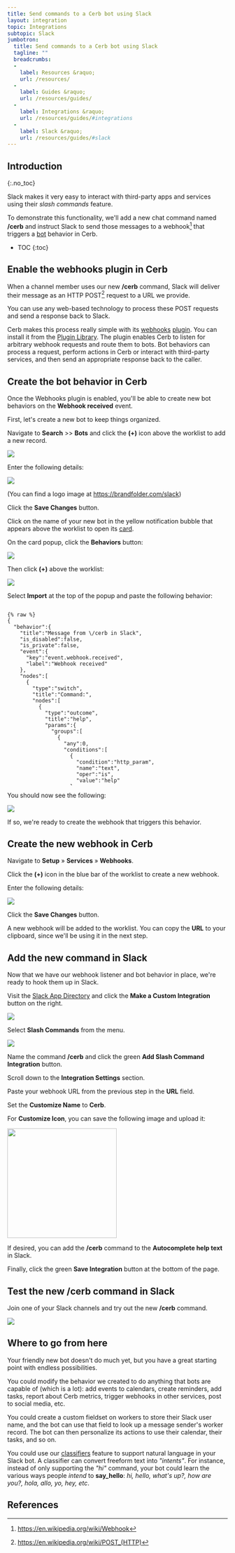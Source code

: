 ```yaml
---
title: Send commands to a Cerb bot using Slack
layout: integration
topic: Integrations
subtopic: Slack
jumbotron:
  title: Send commands to a Cerb bot using Slack
  tagline: ""
  breadcrumbs:
  -
    label: Resources &raquo;
    url: /resources/
  -
    label: Guides &raquo;
    url: /resources/guides/
  -
    label: Integrations &raquo;
    url: /resources/guides/#integrations
  -
    label: Slack &raquo;
    url: /resources/guides/#slack
---
```


## Introduction
{:.no_toc}

Slack makes it very easy to interact with third-party apps and services using their _slash commands_ feature.

To demonstrate this functionality, we'll add a new chat command named **/cerb** and instruct Slack to send those messages to a webhook[^webhook] that triggers a [bot](/docs/bots/) behavior in Cerb.

* TOC
{:toc}

## Enable the webhooks plugin in Cerb

When a channel member uses our new **/cerb** command, Slack will deliver their message as an HTTP POST[^http-post] request to a URL we provide.

You can use any web-based technology to process these POST requests and send a response back to Slack.

Cerb makes this process really simple with its [webhooks](/docs/webhooks/) [plugin](/docs/plugins/).  You can install it from the [Plugin Library](/docs/plugins/#library).  The plugin enables Cerb to listen for arbitrary webhook requests and route them to bots.  Bot behaviors can process a request, perform actions in Cerb or interact with third-party services, and then send an appropriate response back to the caller.

## Create the bot behavior in Cerb

Once the Webhooks plugin is enabled, you'll be able to create new bot behaviors on the **Webhook received** event.

First, let's create a new bot to keep things organized.

Navigate to **Search** >> **Bots** and click the **(+)** icon above the worklist to add a new record.

<div class="cerb-screenshot">
<img src="/assets/images/guides/common/worklist-add.png" class="screenshot">
</div>

Enter the following details:

<div class="cerb-screenshot">
<img src="/assets/images/guides/slack/slash-commands/create-va.png" class="screenshot">
</div>

(You can find a logo image at <https://brandfolder.com/slack>)

Click the **Save Changes** button.

Click on the name of your new bot in the yellow notification bubble that appears above the worklist to open its [card](/docs/cards/).

On the card popup, click the **Behaviors** button:

<div class="cerb-screenshot">
<img src="/assets/images/guides/slack/slash-commands/popup-behaviors-button.png" class="screenshot">
</div>

Then click **(+)** above the worklist:

<div class="cerb-screenshot">
<img src="/assets/images/guides/common/worklist-add.png" class="screenshot">
</div>

Select **Import** at the top of the popup and paste the following behavior:

<pre style="max-height:29.25em;">
<code class="language-json">
{% raw %}
{
  "behavior":{
    "title":"Message from \/cerb in Slack",
    "is_disabled":false,
    "is_private":false,
    "event":{
      "key":"event.webhook.received",
      "label":"Webhook received"
    },
    "nodes":[
      {
        "type":"switch",
        "title":"Command:",
        "nodes":[
          {
            "type":"outcome",
            "title":"help",
            "params":{
              "groups":[
                {
                  "any":0,
                  "conditions":[
                    {
                      "condition":"http_param",
                      "name":"text",
                      "oper":"is",
                      "value":"help"
                    }
                  ]
                }
              ]
            },
            "nodes":[
              {
                "type":"action",
                "title":"Send help text",
                "params":{
                  "actions":[
                    {
                      "action":"set_http_header",
                      "name":"Content-Type",
                      "value":"application\/json"
                    },
                    {
                      "action":"set_http_body",
                      "value":"{\r\n    \"response_type\": \"in_channel\",\r\n    \"text\": \"You can use these commands:\",\r\n    \"attachments\": [\r\n        {\r\n             \"text\":\"*\/cerb help*: This message.\",\r\n            \"mrkdwn_in\": [\"text\"]\r\n        },\r\n        {\r\n            \"text\":\"*\/cerb hi*: Say hello!\",\r\n            \"mrkdwn_in\": [\"text\"]\r\n        }\r\n    ]\r\n}"
                    }
                  ]
                }
              }
            ]
          },
          {
            "type":"outcome",
            "title":"hi",
            "params":{
              "groups":[
                {
                  "any":0,
                  "conditions":[
                    {
                      "condition":"http_param",
                      "name":"text",
                      "oper":"is",
                      "value":"hi"
                    }
                  ]
                }
              ]
            },
            "nodes":[
              {
                "type":"action",
                "title":"Say \"Hello, &lt;user&gt;!\"",
                "params":{
                  "actions":[
                    {
                      "action":"set_http_header",
                      "name":"Content-Type",
                      "value":"application\/json"
                    },
                    {
                      "action":"set_http_body",
                      "value":"{\r\n    \"response_type\": \"in_channel\",\r\n    \"text\": \"Hello, {{http_params.user_name}}!\"\r\n}"
                    }
                  ]
                }
              }
            ]
          },
          {
            "type":"outcome",
            "title":"...else",
            "params":{
              "groups":[
                {
                  "any":0,
                  "conditions":[]
                }
              ]
            },
            "nodes":[
              {
                "type":"action",
                "title":"Say \"I'm not sure...\"",
                "params":{
                  "actions":[
                    {
                      "action":"set_http_header",
                      "name":"Content-Type",
                      "value":"application\/json"
                    },
                    {
                      "action":"set_http_body",
                      "value":"{\r\n    \"response_type\": \"in_channel\",\r\n    \"text\": \"I'm not sure what you're asking. Try **\/cerb help**\",\r\n    \"mrkdwn_in\": [\"text\"]\r\n}"
                    }
                  ]
                }
              }
            ]
          }
        ]
      }
    ]
  }
}
{% endraw %}
</code>
</pre>

You should now see the following:

<div class="cerb-screenshot">
<img src="/assets/images/guides/slack/slash-commands/va-behavior.png" class="screenshot">
</div>

If so, we're ready to create the webhook that triggers this behavior.

## Create the new webhook in Cerb

Navigate to **Setup** &raquo; **Services** &raquo; **Webhooks**.

Click the **(+)** icon in the blue bar of the worklist to create a new webhook.

Enter the following details:

<div class="cerb-screenshot">
<img src="/assets/images/guides/slack/slash-commands/create_webhook.png" class="screenshot">
</div>

Click the **Save Changes** button.

A new webhook will be added to the worklist.  You can copy the **URL** to your clipboard, since we'll be using it in the next step.

## Add the new command in Slack

Now that we have our webhook listener and bot behavior in place, we're ready to hook them up in Slack.

Visit the [Slack App Directory](https://slack.com/apps/build) and click the **Make a Custom Integration** button on the right.

<div class="cerb-screenshot">
<img src="/assets/images/guides/slack/slash-commands/slack_custom_integration.png" class="screenshot">
</div>

Select **Slash Commands** from the menu.

<div class="cerb-screenshot">
<img src="/assets/images/guides/slack/slash-commands/slack_slash_commands.png" class="screenshot">
</div>

Name the command **/cerb** and click the green **Add Slash Command Integration** button.

Scroll down to the **Integration Settings** section.

Paste your webhook URL from the previous step in the **URL** field.

Set the **Customize Name** to **Cerb**.

For **Customize Icon**, you can save the following image and upload it:

<div class="cerb-screenshot">
<img src="/assets/cerb_mascot.png" class="screenshot" style="width:250px;height:auto;">
</div>

If desired, you can add the **/cerb** command to the **Autocomplete help text** in Slack.

Finally, click the green **Save Integration** button at the bottom of the page.

## Test the new /cerb command in Slack

Join one of your Slack channels and try out the new **/cerb** command.

<div class="cerb-screenshot">
<img src="/assets/images/guides/slack/slash-commands/bot_chat.png" class="screenshot">
</div>

## Where to go from here

Your friendly new bot doesn't do much yet, but you have a great starting point with endless possibilities.

You could modify the behavior we created to do anything that bots are capable of (which is a lot): add events to calendars, create reminders, add tasks, report about Cerb metrics, trigger webhooks in other services, post to social media, etc.

You could create a custom fieldset on workers to store their Slack user name, and the bot can use that field to look up a message sender's worker record.  The bot can then personalize its actions to use their calendar, their tasks, and so on.

You could use our [classifiers](/docs/classifiers/) feature to support natural language in your Slack bot.  A classifier can convert freeform text into _"intents"_.  For instance, instead of only supporting the _"hi"_ command, your bot could learn the various ways people _intend_ to **say\_hello**: _hi, hello, what's up?, how are you?, hola, allo, yo, hey, etc_.

## References

[^webhook]: <https://en.wikipedia.org/wiki/Webhook>
[^http-post]: <https://en.wikipedia.org/wiki/POST_(HTTP)>